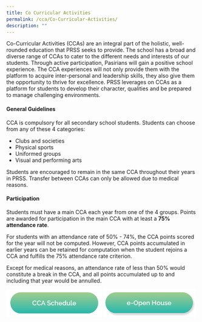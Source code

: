 ```yaml
---
title: Co Curricular Activities
permalink: /cca/Co-Curricular-Activities/
description: ""
---
```

Co-Curricular Activities (CCAs) are an integral part of the holistic, well-rounded education that PRSS seeks to provide. The school has a broad and diverse range of CCAs to cater to the different needs and interests of our students. Through active participation, Pasirians will gain a positive school experience. The CCA experiences will not only provide them with the platform to acquire inter-personal and leadership skills, they also give them the opportunity to thrive for excellence. PRSS leverages on CCAs as a platform for students to develop their character, qualities and be prepared to manage challenging environments.&nbsp;  

#### **General Guidelines**

CCA is compulsory for all secondary school students. Students can choose from any of these 4 categories:

* Clubs and societies
* Physical sports
* Uniformed groups
* Visual and performing arts

Students are encouraged to remain in the same CCA throughout their years in PRSS. Transfer between CCAs can only be allowed due to medical reasons.&nbsp;

#### **Participation**

Students must have a main CCA each year from one of the 4 groups. Points are awarded for participation in the main CCA with at least a&nbsp;**75% attendance rate**.&nbsp;

For students with an attendance rate of 50% - 74%, the CCA points scored for the year will not be computed. However, CCA points accumulated in earlier years can be retained for computation when the student rejoins a CCA and fulfills the 75% attendance rate criterion.&nbsp;

Except for medical reasons, an attendance rate of less than 50% would constitute a break in the CCA, and all points accumulated up to and including that year would be annulled.

<a href="/docs.google.com/spreadsheets/d/1TRMnih_yiTWHQEveWFLJNL0_E0wgkmU3/edit#gid=1377928689/"><img src="/images/schedulecca.png" style="width:50%"></a> 
<a href="/e-open-house/e-open-house/"><img src="/images/Button/eopenhouse.png" style="width:48%"></a>